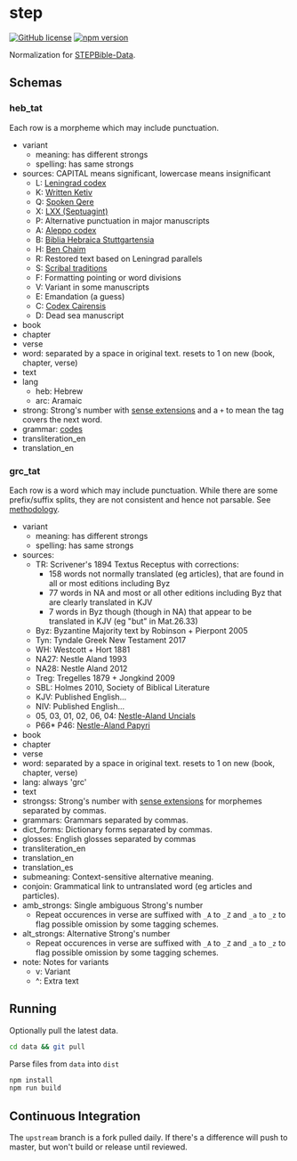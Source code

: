 # step
[![GitHub license](https://img.shields.io/github/license/openbible-io/en_bsb?style=for-the-badge)](./LICENSE)
[![npm version](https://img.shields.io/npm/v/@openbible/en_bsb.svg?style=for-the-badge)](https://www.npmjs.com/package/@openbible/en_bsb)

Normalization for [STEPBible-Data](https://github.com/STEPBible/STEPBible-Data).

## Schemas
### heb_tat
Each row is a morpheme which may include punctuation.

- variant
    - meaning: has different strongs
    - spelling: has same strongs
- sources: CAPITAL means significant, lowercase means insignificant
    - L: [Leningrad codex](https://archive.org/details/leningradcodexcomplete/)
    - K: [Written Ketiv](https://en.wikipedia.org/wiki/Qere_and_Ketiv)
    - Q: [Spoken Qere](https://en.wikipedia.org/wiki/Qere_and_Ketiv)
    - X: [LXX (Septuagint)](https://www.septuagint.bible/)
    - P: Alternative punctuation in major manuscripts
    - A: [Aleppo codex](https://archive.org/details/Aleppo_Codex)
    - B: [Biblia Hebraica Stuttgartensia](https://archive.org/details/biblia-hebraica-stuttgartensia-bhs)
    - H: [Ben Chaim](https://archive.org/details/The_Second_Rabbinic_Bible_Vol_1)
    - R: Restored text based on Leningrad parallels
    - S: [Scribal traditions](https://www.google.co.uk/books/edition/On_the_Correction_of_the_Text_of_the_Heb/fmfE-R0b2UgC)
    - F: Formatting pointing or word divisions
    - V: Variant in some manuscripts
    - E: Emandation (a guess)
    - C: [Codex Cairensis](https://archive.org/details/CodexCairensis)
    - D: Dead sea manuscript
- book
- chapter
- verse
- word: separated by a space in original text. resets to 1 on new (book, chapter, verse)
- text
- lang
    - heb: Hebrew
    - arc: Aramaic
- strong: Strong's number with [sense extensions](https://tinyurl.com/STEP-Disambiguated) and a `+` to mean the tag covers the next word.
- grammar: [codes](https://tinyurl.com/HebMorph)
- transliteration_en
- translation_en

### grc_tat
Each row is a word which may include punctuation. While there are some prefix/suffix splits, they
are not consistent and hence not parsable. See [methodology](https://docs.google.com/document/d/1a24mPFzfAEkDbGvNXvmTzVk5NawntoEozYYAgzM5VmE).

- variant
    - meaning: has different strongs
    - spelling: has same strongs
- sources:
    - TR:  Scrivener's 1894 Textus Receptus with corrections:
        - 158 words not normally translated (eg articles), that are found in all or most editions including Byz
        - 77 words in NA and most or all other editions including Byz that are clearly translated in KJV
        - 7 words in Byz though (though in NA) that appear to be translated in KJV (eg "but" in Mat.26.33)  
    - Byz: Byzantine Majority text by Robinson + Pierpont 2005
    - Tyn: Tyndale Greek New Testament 2017
    - WH: Westcott + Hort 1881
    - NA27: Nestle Aland 1993
    - NA28: Nestle Aland 2012
    - Treg: Tregelles 1879 + Jongkind 2009
    - SBL: Holmes 2010, Society of Biblical Literature
    - KJV: Published English...
    - NIV: Published English...
    - 05, 03, 01, 02, 06, 04: [Nestle-Aland Uncials](http://textus-receptus.com/wiki/List_of_New_Testament_uncials)
    - P66* P46: [Nestle-Aland Papyri](http://textus-receptus.com/wiki/List_of_New_Testament_Papyri)
- book
- chapter
- verse
- word: separated by a space in original text. resets to 1 on new (book, chapter, verse)
- lang: always 'grc'
- text
- strongss: Strong's number with [sense extensions](https://tinyurl.com/STEP-Disambiguated) for morphemes separated by commas.
- grammars: Grammars separated by commas.
- dict_forms: Dictionary forms separated by commas.
- glosses: English glosses separated by commas
- transliteration_en
- translation_en
- translation_es
- submeaning: Context-sensitive alternative meaning.
- conjoin: Grammatical link to untranslated word (eg articles and particles).
- amb_strongs: Single ambiguous Strong's number
    - Repeat occurences in verse are suffixed with `_A` to `_Z` and `_a` to `_z` to flag possible
    omission by some tagging schemes.
- alt_strongs: Alternative Strong's number
    - Repeat occurences in verse are suffixed with `_A` to `_Z` and `_a` to `_z` to flag possible
    omission by some tagging schemes.
- note: Notes for variants
    - v: Variant
   - ^: Extra text

## Running
Optionally pull the latest data.
```sh
cd data && git pull
```

Parse files from `data` into `dist`
```sh
npm install
npm run build
```

## Continuous Integration
The `upstream` branch is a fork pulled daily. If there's a difference will push to master, but
won't build or release until reviewed.

